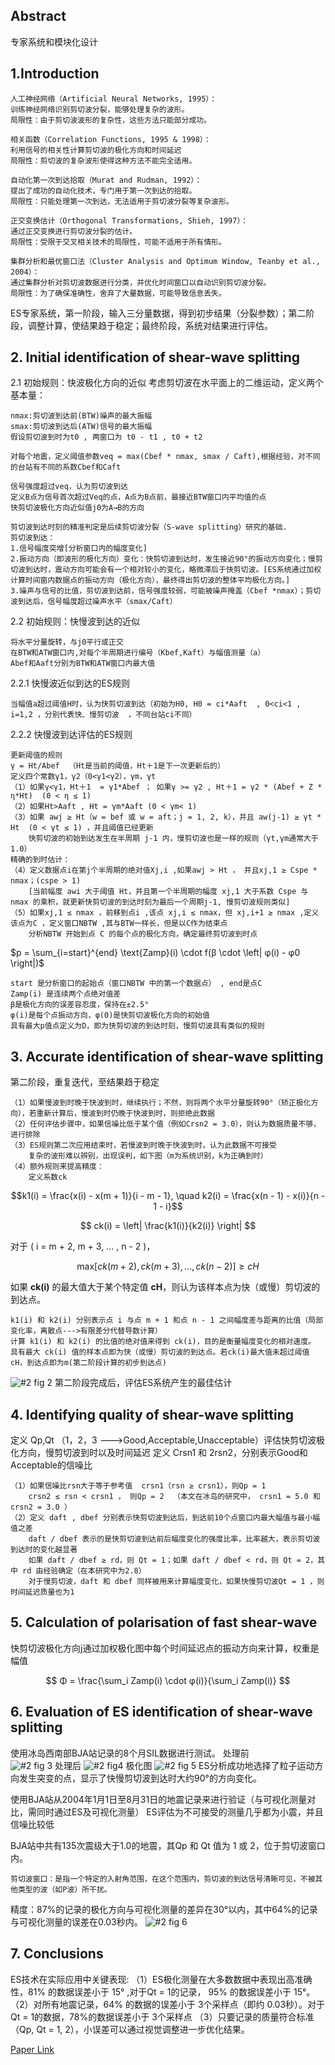 ## Abstract
  专家系统和模块化设计

## 1.Introduction
 ```
人工神经网络（Artificial Neural Networks, 1995）：
训练神经网络识别剪切波分裂，能够处理复杂的波形。
局限性：由于剪切波波形的复杂性，这些方法只能部分成功。

相关函数（Correlation Functions, 1995 & 1998）：
利用信号的相关性计算剪切波的极化方向和时间延迟
局限性：剪切波的复杂波形使得这种方法不能完全适用。

自动化第一次到达拾取（Murat and Rudman, 1992）：
提出了成功的自动化技术，专门用于第一次到达的拾取。
局限性：只能处理第一次到达，无法适用于剪切波分裂等复杂波形。

正交变换估计（Orthogonal Transformations, Shieh, 1997）：
通过正交变换进行剪切波分裂的估计。
局限性：受限于交叉相关技术的局限性，可能不适用于所有情形。

集群分析和最优窗口法（Cluster Analysis and Optimum Window, Teanby et al., 2004）：
通过集群分析对剪切波数据进行分类，并优化时间窗口以自动识别剪切波分裂。
局限性：为了确保准确性，舍弃了大量数据，可能导致信息丢失。
```
  ES专家系统，第一阶段，输入三分量数据，得到初步结果（分裂参数）；第二阶段，调整计算，使结果趋于稳定；最终阶段，系统对结果进行评估。

## 2. Initial identification of shear-wave splitting
2.1 初始规则：快波极化方向的近似
  考虑剪切波在水平面上的二维运动，定义两个基本量：
```
nmax:剪切波到达前(BTW)噪声的最大振幅
smax:剪切波到达后(ATW)信号的最大振幅
假设剪切波到时为t0 , 两窗口为 t0 - t1 , t0 + t2 

对每个地震，定义阈值参数veq = max(Cbef * nmax, smax / Caft),根据经验，对不同的台站有不同的系数Cbef和Caft

信号强度超过veq，认为剪切波到达
定义B点为信号首次超过Veq的点，A点为B点前，最接近BTW窗口内平均值的点
快剪切波极化方向近似值j0为A→B的方向
```
```
剪切波到达时刻的精准判定是后续剪切波分裂（S-wave splitting）研究的基础.
剪切波到达：
1.信号幅度突增[分析窗口内的幅度变化]
2.振动方向（即波形的极化方向）变化：快剪切波到达时，发生接近90°的振动方向变化；慢剪切波到达时，震动方向可能会有一个相对较小的变化，略微滞后于快剪切波。[ES系统通过加权计算时间窗内数据点的振动方向（极化方向），最终得出剪切波的整体平均极化方向。]
3.噪声与信号的比值，剪切波到达前，信号强度较弱，可能被噪声掩盖（Cbef *nmax）；剪切波到达后，信号幅度超过噪声水平（smax/Caft）
```
2.2 初始规则：快慢波到达的近似
```
将水平分量旋转，与j0平行或正交
在BTW和ATW窗口内,对每个半周期进行编号（Kbef,Kaft）与幅值测量（a）
Abef和Aaft分别为BTW和ATW窗口内最大值
```
2.2.1 快慢波近似到达的ES规则
```
当幅值a超过阈值H时，认为快剪切波到达（初始为H0, H0 = ci*Aaft  , 0<ci<1 , i=1,2 ，分别代表快、慢剪切波  ，不同台站ci不同）
```
2.2.2 快慢波到达评估的ES规则
```
更新阈值的规则
γ = Ht/Abef  （Ht是当前的阈值，Ht＋1是下一次更新后的）
定义四个常数γ1，γ2（0<γ1<γ2），γm，γt
（1）如果γ<γ1，Ht＋1  = γ1*Abef ； 如果γ >= γ2 , Ht＋1 = γ2 * (Abef + Z * η*Ht)  (0 < η ≤ 1)
（2）如果Ht>Aaft , Ht = γm*Aaft (0 < γm< 1)
（3）如果 awj ≥ Ht（w = bef 或 w = aft；j = 1, 2, k），并且 aw(j-1) ≥ γt * Ht  (0 < γt ≤ 1) ，并且阈值已经更新
    快剪切波的初始到达发生在半周期 j-1 内，慢剪切波也是一样的规则（γt,γm通常大于1.0）
精确的到时估计：
（4）定义数据点i在第j个半周期的绝对值Xj,i ,如果awj > Ht ， 并且xj,1 ≥ Cspe * nmax；(cspe > 1)
    [当前幅度 awi 大于阈值 Ht，并且第一个半周期的幅度 xj,1 大于系数 Cspe 与 nmax 的乘积，就更新快剪切波的到达时刻为最后一个周期j-1, 慢剪切波规则类似]
（5）如果xj,1 ≤ nmax ，前移到点i ,该点 xj,i ≤ nmax，但 xj,i+1 ≥ nmax ,定义该点为C ，定义窗口NBTW ,其与BTW一样长，但是以C作为结束点
    分析NBTW 开始到点 C 的每个点的极化方向，确定最终剪切波到时点
```
$p = \sum_{i=start}^{end} \text{Zamp}(i) \cdot f(β \cdot \left| φ(i) - φ0 \right|)$
```
start 是分析窗口的起始点（窗口NBTW 中的第一个数据点） , end是点C
Zamp(i) 是连续两个点绝对值差
β是极化方向的误差容忍度，保持在±2.5°
φ(i)是每个点振动方向，φ(0)是快剪切波极化方向的初始值
具有最大p值点定义为D，即为快剪切波的到达时刻，慢剪切波具有类似的规则
```
## 3. Accurate identification of shear-wave splitting
  第二阶段，重复迭代，至结果趋于稳定
```
（1）如果慢波到时晚于快波到时，继续执行；不然，则将两个水平分量旋转90°（矫正极化方向），若重新计算后，慢波到时仍晚于快波到时，则拒绝此数据
（2）任何评估步骤中，如果信噪比低于某个值（例如Crsn2 = 3.0），则认为数据质量不够，进行排除
（3）ES规则第二次应用结束时，若慢波到时晚于快波到时，认为此数据不可接受
    复杂的波形难以辨别，出现误判，如下图（m为系统识别，k为正确到时）
（4）额外规则来提高精度：
    定义系数ck
```
$$k1(i) = \frac{x(i) - x(m + 1)}{i - m - 1}, \quad k2(i) = \frac{x(n - 1) - x(i)}{n - 1 - i}$$

$$
ck(i) = \left| \frac{k1(i)}{k2(i)} \right|
$$

对于 \( i = m + 2, m + 3, ... , n - 2 \)，

$$
\text{max}[ck(m + 2), ck(m + 3), \dots, ck(n - 2)] \geq cH
$$

如果 **ck(i)** 的最大值大于某个特定值 **cH**，则认为该样本点为快（或慢）剪切波的到达点。
```
k1(i) 和 k2(i) 分别表示点 i 与点 m + 1 和点 n - 1 之间幅度差与距离的比值（局部变化率，离散点--->有限差分代替导数计算）
计算 k1(i) 和 k2(i) 的比值的绝对值来得到 ck(i)，目的是衡量幅度变化的相对速度。
具有最大 ck(i) 值的样本点即为快（或慢）剪切波的到达点。若ck(i)最大值未超过阈值cH，到达点即为m(第二阶段计算的初步到达点)
```
![#2 fig 2](https://github.com/user-attachments/assets/9af10e35-6d09-447a-b526-8171dc053fde)
第二阶段完成后，评估ES系统产生的最佳估计

## 4. Identifying quality of shear-wave splitting
  定义 Qp,Qt （1，2，3 --->Good,Acceptable,Unacceptable）评估快剪切波极化方向，慢剪切波到时以及时间延迟 
  定义 Crsn1 和 2rsn2，分别表示Good和Acceptable的信噪比
```
（1）如果信噪比rsn大于等于参考值  crsn1（rsn ≥ crsn1），则Qp = 1
    crsn2 ≤ rsn < crsn1 ， 则Qp = 2  （本文在冰岛的研究中， crsn1 = 5.0 和 crsn2 = 3.0 ）
（2）定义 daft , dbef 分别表示快剪切波到达后，到达前10个点窗口内最大幅值与最小幅值之差
    daft / dbef 表示的是快剪切波到达前后幅度变化的强度比率，比率越大，表示剪切波到达时的变化越显著
    如果 daft / dbef ≥ rd，则 Qt = 1；如果 daft / dbef < rd，则 Qt = 2，其中 rd 由经验确定（在本研究中为2.8）
    对于慢剪切波，daft 和 dbef 同样被用来计算幅度变化，如果快慢剪切波Qt = 1 ，则时间延迟质量也为1
```
## 5. Calculation of polarisation of fast shear-wave
  快剪切波极化方向j通过加权极化图中每个时间延迟点的振动方向来计算，权重是幅值

$$
Φ = \frac{\sum_i Zamp(i) \cdot φ(i)}{\sum_i Zamp(i)}
$$

## 6. Evaluation of ES identification of shear-wave splitting
  使用冰岛西南部BJA站记录的8个月SIL数据进行测试。
处理前  
![#2 fig 3](https://github.com/user-attachments/assets/87784dcc-7326-445f-a648-72b6d0f2c13f)
处理后
![#2 fig4](https://github.com/user-attachments/assets/9a73f3bb-11e4-4b72-a6ba-339af1cf246c)
极化图
![#2 fig 5](https://github.com/user-attachments/assets/1df322ed-f929-4c64-9910-850e83504b12)
ES分析成功地选择了粒子运动方向发生突变的点，显示了快慢剪切波到达时大约90°的方向变化。

使用BJA站从2004年1月1日至8月31日的地震记录来进行验证（与可视化测量对比，需同时通过ES及可视化测量）
ES评估为不可接受的测量几乎都为小震，并且信噪比较低

BJA站中共有135次震级大于1.0的地震，其Qp 和 Qt 值为 1 或 2，位于剪切波窗口内。
```
剪切波窗口：是指一个特定的入射角范围，在这个范围内，剪切波的到达信号清晰可见，不被其他类型的波（如P波）所干扰。
```
精度：87%的记录的极化方向与可视化测量的差异在30°以内，其中64%的记录与可视化测量的误差在0.03秒内。
![#2 fig 6](https://github.com/user-attachments/assets/d68cc84c-be12-4207-af67-4bf1e3b9e0f4)

## 7. Conclusions
ES技术在实际应用中关键表现:
（1）ES极化测量在大多数数据中表现出高准确性，81% 的数据误差小于 15° ,对于Qt = 1的记录， 95% 的数据误差小于 15°。
（2）对所有地震记录，64% 的数据的误差小于 3个采样点（即约 0.03秒）。对于Qt = 1的数据，78%的数据误差小于 3个采样点
（3）只要记录的质量符合标准（Qp, Qt = 1, 2），小误差可以通过视觉调整进一步优化结果。

[Paper Link](https://www.sciencedirect.com/science/article/abs/pii/S0098300407001215#preview-section-snippets)
